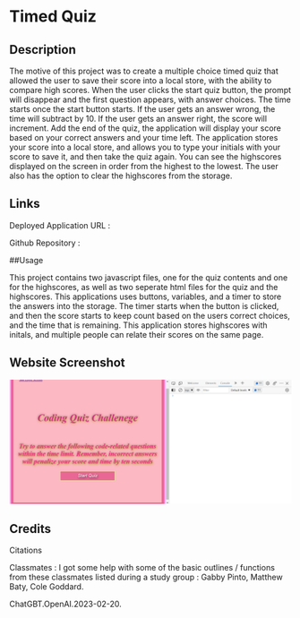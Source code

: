 # Timed Quiz
## Description

The motive of this project was to create a multiple choice timed quiz that allowed the user to save their score into a local store, with the ability to compare high scores. When the user clicks the start quiz button, the prompt will disappear and the first question appears, with answer choices. The time starts once the start button starts. If the user gets an answer wrong, the time will subtract by 10. If the user gets an answer right, the score will increment. Add the end of the quiz, the application will display your score based on your correct answers and your time left. The application stores your score into a local store, and allows you to type your initials with your score to save it, and then take the quiz again. You can see the highscores displayed on the screen in order from the highest to the lowest. The user also has the option to clear the highscores from the storage.

## Links

Deployed Application URL : 

Github Repository : 

##Usage

This project contains two javascript files, one for the quiz contents and one for the highscores, as well as two seperate html files for the quiz and the highscores. This applications uses buttons, variables, and a timer to store the answers into the storage. The timer starts when the button is clicked, and then the score starts to keep count based on the users correct choices, and the time that is remaining. This application stores highscores with initals, and multiple people can relate their scores on the same page. 
## Website Screenshot
![Alt Texts](assets/images/Screenshot%20(5).png)

## Credits

 Citations

 Classmates : I got some help with some of the basic outlines / functions from these classmates listed during a study group : Gabby Pinto, Matthew Baty, Cole Goddard.

 ChatGBT.OpenAI.2023-02-20.